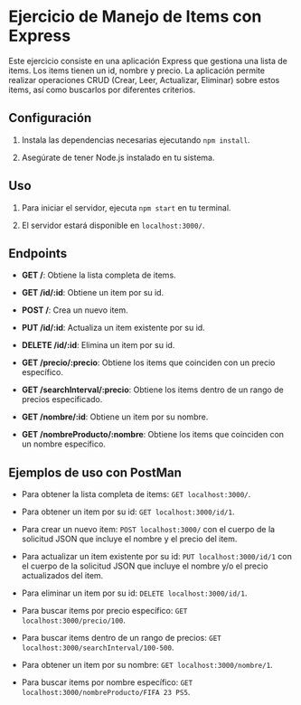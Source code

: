 # Ejercicio de Manejo de Items con Express

Este ejercicio consiste en una aplicación Express que gestiona una lista de items. Los items tienen un id, nombre y precio. La aplicación permite realizar operaciones CRUD (Crear, Leer, Actualizar, Eliminar) sobre estos items, así como buscarlos por diferentes criterios.

## Configuración

1. Instala las dependencias necesarias ejecutando `npm install`.

2. Asegúrate de tener Node.js instalado en tu sistema.

## Uso

1. Para iniciar el servidor, ejecuta `npm start` en tu terminal.

2. El servidor estará disponible en `localhost:3000/`.

## Endpoints

- **GET /**: Obtiene la lista completa de items.

- **GET /id/:id**: Obtiene un item por su id.

- **POST /**: Crea un nuevo item.

- **PUT /id/:id**: Actualiza un item existente por su id.

- **DELETE /id/:id**: Elimina un item por su id.

- **GET /precio/:precio**: Obtiene los items que coinciden con un precio específico.

- **GET /searchInterval/:precio**: Obtiene los items dentro de un rango de precios especificado.

- **GET /nombre/:id**: Obtiene un item por su nombre.

- **GET /nombreProducto/:nombre**: Obtiene los items que coinciden con un nombre específico.

## Ejemplos de uso con PostMan

- Para obtener la lista completa de items: `GET localhost:3000/`.

- Para obtener un item por su id: `GET localhost:3000/id/1`.

- Para crear un nuevo item: `POST localhost:3000/` con el cuerpo de la solicitud JSON que incluye el nombre y el precio del item.

- Para actualizar un item existente por su id: `PUT localhost:3000/id/1` con el cuerpo de la solicitud JSON que incluye el nombre y/o el precio actualizados del item.

- Para eliminar un item por su id: `DELETE localhost:3000/id/1`.

- Para buscar items por precio específico: `GET localhost:3000/precio/100`.

- Para buscar items dentro de un rango de precios: `GET localhost:3000/searchInterval/100-500`.

- Para obtener un item por su nombre: `GET localhost:3000/nombre/1`.

- Para buscar items por nombre específico: `GET localhost:3000/nombreProducto/FIFA 23 PS5`.


